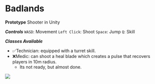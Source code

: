 # Badlands

**Prototype** Shooter in Unity

***Controls***
```WASD```: Movement
```Left Click```: Shoot
```Space```: Jump
```Q```: Skill

***Classes Available***
- :white_check_mark:Technician: equipped with a turret skill. 
- :x:Medic: can shoot a heal blade which creates a pulse that recovers players in 10m radius.
	- Its not ready, but almost done.

![](Badlands.gif)